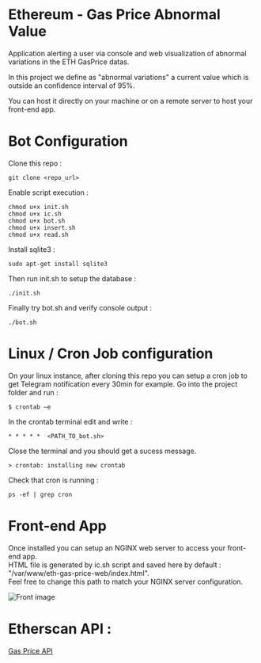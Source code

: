 # Ethereum - Gas Price Abnormal Value
Application alerting a user via console and web visualization of abnormal variations in the ETH GasPrice datas.  

In this project we define as "abnormal variations" a current value which is outside an confidence interval of 95%.

You can host it directly on your machine or on a remote server to host your front-end app.

# Bot Configuration 
Clone this repo :
```
git clone <repo_url>
```

Enable script execution :
```
chmod u+x init.sh
chmod u+x ic.sh
chmod u+x bot.sh
chmod u+x insert.sh
chmod u+x read.sh
```

Install sqlite3 :
```
sudo apt-get install sqlite3
```

Then run init.sh to setup the database : 
```
./init.sh
```

Finally try bot.sh and verify console output : 
```
./bot.sh
```

# Linux / Cron Job configuration

On your linux instance, after cloning this repo you can setup a cron job to get Telegram notification every 30min for example.
Go into the project folder and run :
```
$ crontab –e
```
In the crontab terminal edit and write :
```
* * * * *  <PATH_TO_bot.sh>
```
Close the terminal and you should get a sucess message.

```
> crontab: installing new crontab
```

Check that cron is running :
```
ps -ef | grep cron
```


# Front-end App
Once installed you can setup an NGINX web server to access your front-end app.  
HTML file is generated by ic.sh script and saved here by default : "/var/www/eth-gas-price-web/index.html".  
Feel free to change this path to match your NGINX server configuration.  

![Front image](https://i.ibb.co/s54jsp1/html.png)  


# Etherscan API :
[Gas Price API](https://api.etherscan.io/api?module=gastracker&action=gasoracle)
